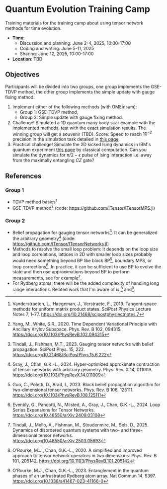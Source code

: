 # Quantum Evolution Training Camp

Training materials for the training camp about using tensor network methods for time evolution.
- **Time**: 
    - Discussion and planning: June 2-4, 2025, 10:00-17:00
    - Coding and writing: June 5-11, 2025
    - Sharing: June 12, 2025, 10:00-17:00
- **Location**: TBD

## Objectives

Participants will be divided into two groups, one group implements the GSE-TDVP method, the other group implements the simple update with gauge fixing method.

1. Implement either of the following methods (with OMEinsum):
   - Group 1: GSE-TDVP method,
   - Group 2: Simple update with gauge fixing method.
2. Challenge! Simulated a 1D quantum many body scar example with the implemented methods, test with the exact simulation results. The winning group will get a souvenir (TBD).
   Score: Speed to reach $10^{-2}$ precision in the simulation task detailed in [this page](https://queracomputing.github.io/Bloqade.jl/dev/tutorials/6.MWIS/main/).
3. Practical challenge! Simulate the 2D kicked Ising dynamics in IBM's quantum experiment [this page](https://www.nature.com/articles/s41586-023-06096-3) by classical computation. Can you simulate the dynamics for $\pi/2-\epsilon$ pulse of Ising interaction i.e. away from the maximally entangling $CZ$ gate?
  

## References

### Group 1
- TDVP method basics[^Vanderstraeten2019]
- GSE-TDVP method[^Yang2020] (code: https://github.com/ITensor/ITensorMPS.jl)

### Group 2
- Belief propagation for gauging tensor networks[^Tindall2023]. It can be generalized the arbitrary geometry[^Gray2024] (code: https://github.com/ITensor/ITensorNetworks.jl)
- Methods to resolve the small loop problem: It depends on the loop size and loop correlations, lattices in 2D with smaller loop sizes probably would need something beyond BP like block BP[^Guo2023], boundary MPS, or loop corrections[^Evenbly2024]. In practice, it can be sufficient to use BP to evolve the state and then use approximations beyond BP to perform measurements, see for example[^Tindall2025].
- For Rydberg atoms, there will be the added complexity of handling long range interactions. Related work that I'm aware of is:[^O’Rourke2020] and[^O’Rourke2023].

[^Yang2020]: Yang, M., White, S.R., 2020. Time Dependent Variational Principle with Ancillary Krylov Subspace. Phys. Rev. B 102, 094315. https://doi.org/10.1103/PhysRevB.102.094315
[^Vanderstraeten2019]: Vanderstraeten, L., Haegeman, J., Verstraete, F., 2019. Tangent-space methods for uniform matrix product states. SciPost Physics Lecture Notes 7, 1–77. https://doi.org/10.21468/scipostphyslectnotes.7
[^Gray2024]: Gray, J., Chan, G.K.-L., 2024. Hyper-optimized approximate contraction of tensor networks with arbitrary geometry. Phys. Rev. X 14, 011009. https://doi.org/10.1103/PhysRevX.14.011009
[^Tindall2023]: Tindall, J., Fishman, M.T., 2023. Gauging tensor networks with belief propagation. SciPost Phys. 15, 222. https://doi.org/10.21468/SciPostPhys.15.6.222
[^Guo2023]: Guo, C., Poletti, D., Arad, I., 2023. Block belief propagation algorithm for two-dimensional tensor networks. Phys. Rev. B 108, 125111. https://doi.org/10.1103/PhysRevB.108.125111
[^Evenbly2024]: Evenbly, G., Pancotti, N., Milsted, A., Gray, J., Chan, G.K.-L., 2024. Loop Series Expansions for Tensor Networks. https://doi.org/10.48550/arXiv.2409.03108
[^Tindall2025]: Tindall, J., Mello, A., Fishman, M., Stoudenmire, M., Sels, D., 2025. Dynamics of disordered quantum systems with two- and three-dimensional tensor networks. https://doi.org/10.48550/arXiv.2503.05693

[^O’Rourke2020]: O’Rourke, M.J., Chan, G.K.-L., 2020. A simplified and improved approach to tensor network operators in two dimensions. Phys. Rev. B 101, 205142. https://doi.org/10.1103/PhysRevB.101.205142
[^O’Rourke2023]: O’Rourke, M.J., Chan, G.K.-L., 2023. Entanglement in the quantum phases of an unfrustrated Rydberg atom array. Nat Commun 14, 5397. https://doi.org/10.1038/s41467-023-41166-0
